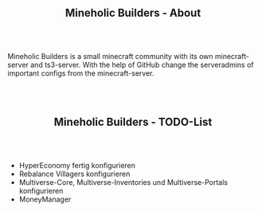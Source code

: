 <h2 style="text-align: center;">Mineholic Builders - About</h2>
<br><br>
<p>Mineholic Builders is a small minecraft community with its own minecraft-server and ts3-server. With the help of GitHub change the serveradmins of important configs from the minecraft-server.</p>
<br><br>
<h2 style="text-align: center;">Mineholic Builders - TODO-List</h2>
<br><br>
<ul>
<li>HyperEconomy fertig konfigurieren</li>
<li>Rebalance Villagers konfigurieren</li>
<li>Multiverse-Core, Multiverse-Inventories und Multiverse-Portals konfigurieren</li>
<li>MoneyManager</li>
</ul>

